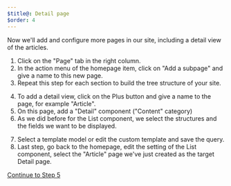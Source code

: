 ```yaml
---
$title@: Detail page
$order: 4
---
```

Now we'll add and configure more pages in our site, including a detail view of the articles.

1. Click on the "Page" tab in the right column.
2. In the action menu of the homepage item, click on "Add a subpage" and give a name to this new page.
3. Repeat this step for each section to build the tree structure of your site.

<amp-img src="/static/img/subpage.png" width="1444" height="378" layout="responsive" class="screenshot">  

4. To add a detail view, click on the Plus button and give a name to the page, for example "Article".
5. On this page, add a "Detail" component ("Content" category)
6. As we did before for the List component, we select the structures and the fields we want to be displayed.

<amp-img src="/static/img/detail.png" width="1445" height="839" layout="responsive" class="screenshot">  

7. Select a template model or edit the custom template and save the query.
8. Last step, go back to the homepage, edit the setting of the List component, select the "Article" page we've just created as the target Detail page.

<amp-img src="/static/img/listsettings.png" width="365" height="615" layout="responsive" class="screenshot"> 

<p class="white"><a class="ampstart-btn right" href="/docs/tutorials/create/home">Continue to Step 5</a></p>
